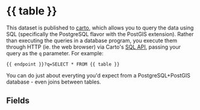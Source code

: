 # {{ table }}

This dataset is published to [carto](https://carto.com), which allows you to
query the data using SQL (specifically the PostgreSQL flavor with the PostGIS
extension). Rather than executing the queries in a database program, you execute
them through HTTP (ie. the web browser) via Carto's [SQL
API](https://carto.com/docs/carto-engine/sql-api), passing your query as the `q`
parameter. For example:

```
{{ endpoint }}?q=SELECT * FROM {{ table }}
```

You can do just about everyting you'd expect from a PostgreSQL+PostGIS database -
even joins between tables.

## Fields
